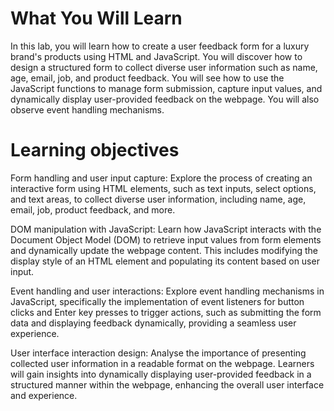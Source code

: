 # What You Will Learn
In this lab, you will learn how to create a user feedback form for a luxury brand's products using HTML and JavaScript. You will discover how to design a structured form to collect diverse user information such as name, age, email, job, and product feedback. You will see how to use the JavaScript functions to manage form submission, capture input values, and dynamically display user-provided feedback on the webpage. You will also observe event handling mechanisms.

# Learning objectives

Form handling and user input capture: Explore the process of creating an interactive form using HTML elements, such as text inputs, select options, and text areas, to collect diverse user information, including name, age, email, job, product feedback, and more.

DOM manipulation with JavaScript: Learn how JavaScript interacts with the Document Object Model (DOM) to retrieve input values from form elements and dynamically update the webpage content. This includes modifying the display style of an HTML element and populating its content based on user input.

Event handling and user interactions: Explore event handling mechanisms in JavaScript, specifically the implementation of event listeners for button clicks and Enter key presses to trigger actions, such as submitting the form data and displaying feedback dynamically, providing a seamless user experience.

User interface interaction design: Analyse the importance of presenting collected user information in a readable format on the webpage. Learners will gain insights into dynamically displaying user-provided feedback in a structured manner within the webpage, enhancing the overall user interface and experience.